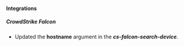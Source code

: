 
#### Integrations

##### CrowdStrike Falcon

- Updated the **hostname** argument in the ***cs-falcon-search-device***.